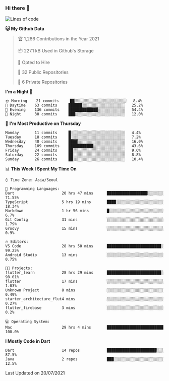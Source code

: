 ### Hi there 👋

<!--
**ska2519/ska2519** is a ✨ _special_ ✨ repository because its `README.md` (this file) appears on your GitHub profile.

Here are some ideas to get you started:

- 🔭 I’m currently working on ...
- 🌱 I’m currently learning ...
- 👯 I’m looking to collaborate on ...
- 🤔 I’m looking for help with ...
- 💬 Ask me about ...
- 📫 How to reach me: ...
- 😄 Pronouns: ...
- ⚡ Fun fact: ...
-->

<!--START_SECTION:waka-->
![Lines of code](https://img.shields.io/badge/From%20Hello%20World%20I%27ve%20Written-128035%20lines%20of%20code-blue)

**🐱 My Github Data** 

> 🏆 1,286 Contributions in the Year 2021
 > 
> 📦 227.1 kB Used in Github's Storage 
 > 
> 💼 Opted to Hire
 > 
> 📜 32 Public Repositories 
 > 
> 🔑 6 Private Repositories  
 > 
**I'm a Night 🦉** 

```text
🌞 Morning    21 commits     ██░░░░░░░░░░░░░░░░░░░░░░░   8.4% 
🌆 Daytime    63 commits     ██████░░░░░░░░░░░░░░░░░░░   25.2% 
🌃 Evening    136 commits    █████████████░░░░░░░░░░░░   54.4% 
🌙 Night      30 commits     ███░░░░░░░░░░░░░░░░░░░░░░   12.0%

```
📅 **I'm Most Productive on Thursday** 

```text
Monday       11 commits     █░░░░░░░░░░░░░░░░░░░░░░░░   4.4% 
Tuesday      18 commits     █░░░░░░░░░░░░░░░░░░░░░░░░   7.2% 
Wednesday    40 commits     ████░░░░░░░░░░░░░░░░░░░░░   16.0% 
Thursday     109 commits    ███████████░░░░░░░░░░░░░░   43.6% 
Friday       24 commits     ██░░░░░░░░░░░░░░░░░░░░░░░   9.6% 
Saturday     22 commits     ██░░░░░░░░░░░░░░░░░░░░░░░   8.8% 
Sunday       26 commits     ██░░░░░░░░░░░░░░░░░░░░░░░   10.4%

```


📊 **This Week I Spent My Time On** 

```text
⌚︎ Time Zone: Asia/Seoul

💬 Programming Languages: 
Dart                     20 hrs 47 mins      ██████████████████░░░░░░░   71.55% 
TypeScript               5 hrs 19 mins       ████░░░░░░░░░░░░░░░░░░░░░   18.34% 
Markdown                 1 hr 56 mins        █░░░░░░░░░░░░░░░░░░░░░░░░   6.7% 
Git Config               31 mins             ░░░░░░░░░░░░░░░░░░░░░░░░░   1.79% 
Groovy                   15 mins             ░░░░░░░░░░░░░░░░░░░░░░░░░   0.9%

🔥 Editors: 
VS Code                  28 hrs 50 mins      ████████████████████████░   99.25% 
Android Studio           13 mins             ░░░░░░░░░░░░░░░░░░░░░░░░░   0.75%

🐱‍💻 Projects: 
flutter_learn            28 hrs 29 mins      ████████████████████████░   98.01% 
flutter                  17 mins             ░░░░░░░░░░░░░░░░░░░░░░░░░   1.03% 
Unknown Project          8 mins              ░░░░░░░░░░░░░░░░░░░░░░░░░   0.49% 
starter_architecture_flut4 mins              ░░░░░░░░░░░░░░░░░░░░░░░░░   0.27% 
flutter_firebase         3 mins              ░░░░░░░░░░░░░░░░░░░░░░░░░   0.2%

💻 Operating System: 
Mac                      29 hrs 4 mins       █████████████████████████   100.0%

```

**I Mostly Code in Dart** 

```text
Dart                     14 repos            ██████████████████████░░░   87.5% 
Java                     2 repos             ███░░░░░░░░░░░░░░░░░░░░░░   12.5%

```



 Last Updated on 20/07/2021
<!--END_SECTION:waka-->



